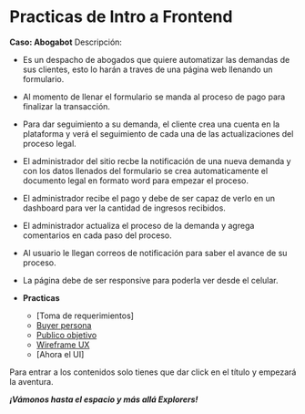 # Practicas de Intro a Frontend

**Caso: Abogabot** Descripción:

* Es un despacho de abogados que quiere automatizar las demandas de sus clientes, esto lo harán a traves de una página web llenando un formulario.
* Al momento de llenar el formulario se manda al proceso de pago para finalizar la transacción.
* Para dar seguimiento a su demanda, el cliente crea una cuenta en la plataforma y verá el seguimiento de cada una de las actualizaciones del proceso legal.
* El administrador del sitio recbe la notificación de una nueva demanda y con los datos llenados del formulario se crea automaticamente el documento legal en formato word para empezar el proceso.
* El administrador recibe el pago y debe de ser capaz de verlo en un dashboard para ver la cantidad de ingresos recibidos.
* El administrador actualiza el proceso de la demanda y agrega comentarios en cada paso del proceso.
* Al usuario le llegan correos de notificación para saber el avance de su proceso.
* La página debe de ser responsive para poderla ver desde el celular.


* **Practicas**
  * [Toma de requerimientos]
  * [Buyer persona](https://github.com/RodolfoBaume/Intro_FrontEnd/blob/main/2.%20Buyer%20Persona.pdf)
  * [Publico objetivo](https://github.com/RodolfoBaume/Intro_FrontEnd/blob/main/3.%20Publico%20objetivo.jpg)
  * [Wireframe UX](https://github.com/RodolfoBaume/Intro_FrontEnd/blob/main/4.%20Wireframe%20UX.pdf)
  * [Ahora el UI]

Para entrar a los contenidos solo tienes que dar click en el título y empezará la aventura.

***¡Vámonos hasta el espacio y más allá Explorers!***
